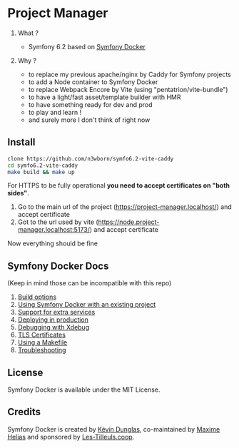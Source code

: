 # Project Manager


1. What ?

    - Symfony 6.2 based on [Symfony Docker](https://github.com/dunglas/symfony-docker)

2. Why ?

    - to replace my previous apache/nginx by Caddy for Symfony projects
    - to add a Node container to Symfony Docker
    - to replace Webpack Encore by Vite (using "pentatrion/vite-bundle")
    - to have a light/fast asset/template builder with HMR
    - to have something ready for dev and prod
    - to play and learn !
    - and surely more I don't think of right now

## Install

```sh
clone https://github.com/n3wborn/symfo6.2-vite-caddy
cd symfo6.2-vite-caddy
make build && make up
```

For HTTPS to be fully operational **you need to accept certificates on "both sides"**.

1. Go to the main url of the project (https://project-manager.localhost/) and accept certificate
2. Got to the url used by vite (https://node.project-manager.localhost:5173/) and accept certificate

Now everything should be fine

## Symfony Docker Docs

(Keep in mind those can be incompatible with this repo)

1. [Build options](docs/build.md)
2. [Using Symfony Docker with an existing project](docs/existing-project.md)
3. [Support for extra services](docs/extra-services.md)
4. [Deploying in production](docs/production.md)
5. [Debugging with Xdebug](docs/xdebug.md)
6. [TLS Certificates](docs/tls.md)
7. [Using a Makefile](docs/makefile.md)
8. [Troubleshooting](docs/troubleshooting.md)

## License

Symfony Docker is available under the MIT License.

## Credits

Symfony Docker is created by [Kévin Dunglas](https://dunglas.fr), co-maintained by [Maxime Helias](https://twitter.com/maxhelias) and sponsored by [Les-Tilleuls.coop](https://les-tilleuls.coop).
